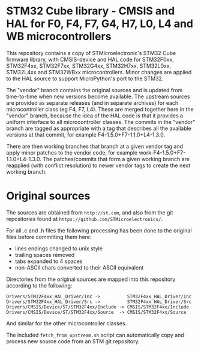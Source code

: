 STM32 Cube library - CMSIS and HAL for F0, F4, F7, G4, H7, L0, L4 and WB microcontrollers
=========================================================================================

This repository contains a copy of STMicroelectronic's STM32 Cube firmware
library, with CMSIS-device and HAL code for STM32F0xx, STM32F4xx, STM32F7xx, STM32G4xx,
STM32H7xx, STM32L0xx, STM32L4xx and STM32WBxx microcontrollers.  Minor changes
are applied to the HAL source to support MicroPython's port to the STM32.

The "vendor" branch contains the original sources and is updated from
time-to-time when new versions become available.  The upstream sources are
provided as separate releases (and in separate archives) for each
microcontroller class (eg F4, F7, L4).  These are merged together here in
the "vendor" branch, because the idea of the HAL code is that it provides a
uniform interface to all microcontroller classes.  The commits in the "vendor"
branch are tagged as appropriate with a tag that describes all the available
versions at that commit, for example F4-1.5.0+F7-1.1.0+L4-1.3.0.

There are then working branches that branch at a given vendor tag and apply
minor patches to the vendor code, for example work-F4-1.5.0+F7-1.1.0+L4-1.3.0.
The patches/commits that form a given working branch are reapplied (with
conflict resolution) to newer vendor tags to create the next working branch.

Original sources
================

The sources are obtained from ``http://st.com``, and also from the git
repositories found at ``https://github.com/STMicroelectronics/``.

For all .c and .h files the following processing has been done to the original
files before committing them here:
- lines endings changed to unix style
- trailing spaces removed
- tabs expanded to 4 spaces
- non-ASCII chars converted to their ASCII equivalent

Directories from the original sources are mapped into this repository according
to the following:
```
Drivers/STM32F4xx_HAL_Driver/Inc ->          STM32F4xx_HAL_Driver/Inc
Drivers/STM32F4xx_HAL_Driver/Src ->          STM32F4xx_HAL_Driver/Src
Drivers/CMSIS/Device/ST/STM32F4xx/Include -> CMSIS/STM32F4xx/Include
Drivers/CMSIS/Device/ST/STM32F4xx/Source  -> CMSIS/STM32F4xx/Source
```
And similar for the other microcontroller classes.

The included `fetch_from_upstream.sh` script can automatically copy and process
new source code from an STM git repository.
